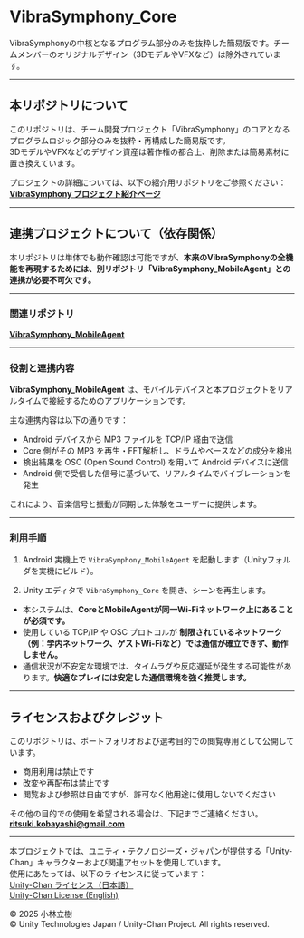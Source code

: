 # VibraSymphony_Core
VibraSymphonyの中核となるプログラム部分のみを抜粋した簡易版です。チームメンバーのオリジナルデザイン（3DモデルやVFXなど）は除外されています。

---

## 本リポジトリについて

このリポジトリは、チーム開発プロジェクト「VibraSymphony」のコアとなるプログラムロジック部分のみを抜粋・再構成した簡易版です。  
3DモデルやVFXなどのデザイン資産は著作権の都合上、削除または簡易素材に置き換えています。

プロジェクトの詳細については、以下の紹介用リポジトリをご参照ください：  
**[VibraSymphony プロジェクト紹介ページ](https://github.com/rickyKunn/VibraSymphony_Description)**

---

## 連携プロジェクトについて（依存関係）

本リポジトリは単体でも動作確認は可能ですが、**本来のVibraSymphonyの全機能を再現するためには、別リポジトリ「VibraSymphony_MobileAgent」との連携が必要不可欠です。**

---

### 関連リポジトリ

**[VibraSymphony_MobileAgent](https://github.com/rickyKunn/VibraSymphony_MobileAgent)**  

---

### 役割と連携内容

**VibraSymphony_MobileAgent** は、モバイルデバイスと本プロジェクトをリアルタイムで接続するためのアプリケーションです。

主な連携内容は以下の通りです：

- Android デバイスから MP3 ファイルを TCP/IP 経由で送信
- Core 側がその MP3 を再生・FFT解析し、ドラムやベースなどの成分を検出
- 検出結果を OSC (Open Sound Control) を用いて Android デバイスに送信
- Android 側で受信した信号に基づいて、リアルタイムでバイブレーションを発生

これにより、音楽信号と振動が同期した体験をユーザーに提供します。

---

### 利用手順

1. Android 実機上で `VibraSymphony_MobileAgent` を起動します（Unityフォルダを実機にビルド）。

2. Unity エディタで `VibraSymphony_Core` を開き、シーンを再生します。

- 本システムは、**CoreとMobileAgentが同一Wi-Fiネットワーク上にあることが必須です。**
- 使用している TCP/IP や OSC プロトコルが **制限されているネットワーク（例：学内ネットワーク、ゲストWi-Fiなど）では通信が確立できず、動作しません。**
- 通信状況が不安定な環境では、タイムラグや反応遅延が発生する可能性があります。**快適なプレイには安定した通信環境を強く推奨します。**


---

## ライセンスおよびクレジット

このリポジトリは、ポートフォリオおよび選考目的での閲覧専用として公開しています。

- 商用利用は禁止です  
- 改変や再配布は禁止です  
- 閲覧および参照は自由ですが、許可なく他用途に使用しないでください

その他の目的での使用を希望される場合は、下記までご連絡ください。  
**ritsuki.kobayashi@gmail.com**

---

本プロジェクトでは、ユニティ・テクノロジーズ・ジャパンが提供する「Unity-Chan」キャラクターおよび関連アセットを使用しています。  
使用にあたっては、以下のライセンスに従っています：  
[Unity-Chan ライセンス（日本語）](https://unity-chan.com/contents/license_jp/)  
[Unity-Chan License (English)](https://unity-chan.com/contents/license_en/)

© 2025 小林立樹  
© Unity Technologies Japan / Unity-Chan Project. All rights reserved.

